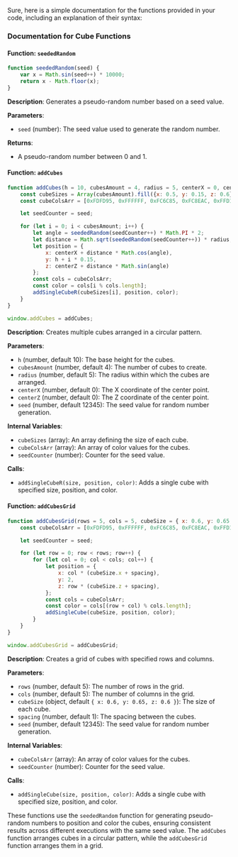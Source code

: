 Sure, here is a simple documentation for the functions provided in your code, including an explanation of their syntax:

### Documentation for Cube Functions

#### Function: `seededRandom`

```javascript
function seededRandom(seed) {
    var x = Math.sin(seed++) * 10000;
    return x - Math.floor(x);
}
```

**Description**: 
Generates a pseudo-random number based on a seed value.

**Parameters**:
- `seed` (number): The seed value used to generate the random number.

**Returns**: 
- A pseudo-random number between 0 and 1.

#### Function: `addCubes`

```javascript
function addCubes(h = 10, cubesAmount = 4, radius = 5, centerX = 0, centerZ = 0, seed = 12345) {
    const cubeSizes = Array(cubesAmount).fill({x: 0.5, y: 0.15, z: 0.6});
    const cubeColsArr = [0xFDFD95, 0xFFFFFF, 0xFC6C85, 0xFC8EAC, 0xFFD1DC];

    let seedCounter = seed;

    for (let i = 0; i < cubesAmount; i++) {
        let angle = seededRandom(seedCounter++) * Math.PI * 2;
        let distance = Math.sqrt(seededRandom(seedCounter++)) * radius;
        let position = {
            x: centerX + distance * Math.cos(angle),
            y: h + i * 0.15,
            z: centerZ + distance * Math.sin(angle)
        };
        const cols = cubeColsArr;
        const color = cols[i % cols.length];
        addSingleCubeR(cubeSizes[i], position, color);
    }
}

window.addCubes = addCubes;
```

**Description**:
Creates multiple cubes arranged in a circular pattern.

**Parameters**:
- `h` (number, default 10): The base height for the cubes.
- `cubesAmount` (number, default 4): The number of cubes to create.
- `radius` (number, default 5): The radius within which the cubes are arranged.
- `centerX` (number, default 0): The X coordinate of the center point.
- `centerZ` (number, default 0): The Z coordinate of the center point.
- `seed` (number, default 12345): The seed value for random number generation.

**Internal Variables**:
- `cubeSizes` (array): An array defining the size of each cube.
- `cubeColsArr` (array): An array of color values for the cubes.
- `seedCounter` (number): Counter for the seed value.

**Calls**:
- `addSingleCubeR(size, position, color)`: Adds a single cube with specified size, position, and color.

#### Function: `addCubesGrid`

```javascript
function addCubesGrid(rows = 5, cols = 5, cubeSize = { x: 0.6, y: 0.65, z: 0.6 }, spacing = 1, seed = 12345) {
    const cubeColsArr = [0xFDFD95, 0xFFFFFF, 0xFC6C85, 0xFC8EAC, 0xFFD1DC];

    let seedCounter = seed;

    for (let row = 0; row < rows; row++) {
        for (let col = 0; col < cols; col++) {
            let position = {
                x: col * (cubeSize.x + spacing),
                y: 2,
                z: row * (cubeSize.z + spacing),
            };
            const cols = cubeColsArr;
            const color = cols[(row + col) % cols.length];
            addSingleCube(cubeSize, position, color);
        }
    }
}

window.addCubesGrid = addCubesGrid;
```

**Description**:
Creates a grid of cubes with specified rows and columns.

**Parameters**:
- `rows` (number, default 5): The number of rows in the grid.
- `cols` (number, default 5): The number of columns in the grid.
- `cubeSize` (object, default `{ x: 0.6, y: 0.65, z: 0.6 }`): The size of each cube.
- `spacing` (number, default 1): The spacing between the cubes.
- `seed` (number, default 12345): The seed value for random number generation.

**Internal Variables**:
- `cubeColsArr` (array): An array of color values for the cubes.
- `seedCounter` (number): Counter for the seed value.

**Calls**:
- `addSingleCube(size, position, color)`: Adds a single cube with specified size, position, and color.

These functions use the `seededRandom` function for generating pseudo-random numbers to position and color the cubes, ensuring consistent results across different executions with the same seed value. The `addCubes` function arranges cubes in a circular pattern, while the `addCubesGrid` function arranges them in a grid.